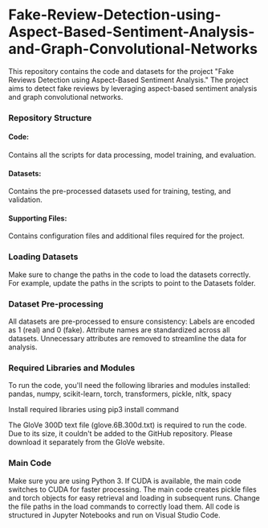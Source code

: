 # Fake-Review-Detection-using-Aspect-Based-Sentiment-Analysis-and-Graph-Convolutional-Networks
This repository contains the code and datasets for the project "Fake Reviews Detection using Aspect-Based Sentiment Analysis." The project aims to detect fake reviews by leveraging aspect-based sentiment analysis and graph convolutional networks.

### Repository Structure

#### Code: 
Contains all the scripts for data processing, model training, and evaluation.

#### Datasets: 
Contains the pre-processed datasets used for training, testing, and validation.

#### Supporting Files: 
Contains configuration files and additional files required for the project.

### Loading Datasets
Make sure to change the paths in the code to load the datasets correctly. For example, update the paths in the scripts to point to the Datasets folder.

### Dataset Pre-processing
All datasets are pre-processed to ensure consistency:
Labels are encoded as 1 (real) and 0 (fake).
Attribute names are standardized across all datasets.
Unnecessary attributes are removed to streamline the data for analysis.

### Required Libraries and Modules
To run the code, you'll need the following libraries and modules installed: 
pandas, 
numpy, 
scikit-learn, 
torch, 
transformers,
pickle,
nltk,
spacy

Install required libraries using pip3 install command

The GloVe 300D text file (glove.6B.300d.txt) is required to run the code. Due to its size, it couldn't be added to the GitHub repository. Please download it separately from the GloVe website.

### Main Code
Make sure you are using Python 3. If CUDA is available, the main code switches to CUDA for faster processing.
The main code creates pickle files and torch objects for easy retrieval and loading in subsequent runs. Change the file paths in the load commands to correctly load them.
All code is structured in Jupyter Notebooks and run on Visual Studio Code.
